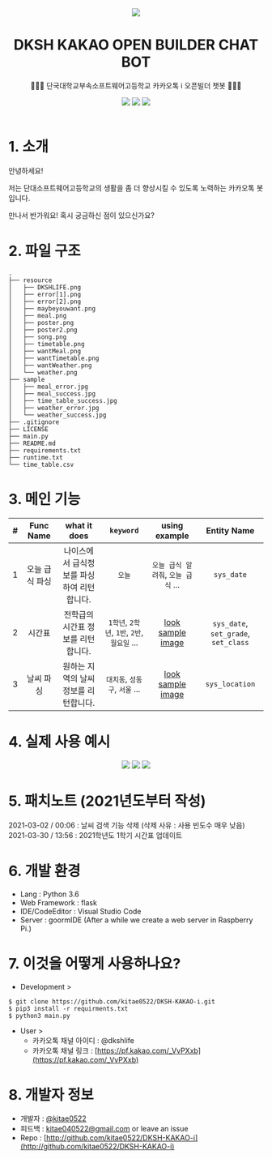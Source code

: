 <div align="center">
<img src="resource/poster2.png">
<h1><b>DKSH KAKAO OPEN BUILDER CHAT BOT</b></h1>
<p>👨🏻‍💻 단국대학교부속소프트웨어고등학교 카카오톡 i 오픈빌더 챗봇 👨🏻‍💻</p>
<img src="https://img.shields.io/badge/Python-v3-blue.svg">
<img src="https://img.shields.io/github/license/DKSH-Astronaut/Dankook_ATM?style=flat">
<img src="https://img.shields.io/github/last-commit/DKSH-Astronaut/Dankook_ATM">
</div>
<br>

# 1. 소개
안녕하세요!

저는 단대소프트웨어고등학교의 생활을 좀 더 향상시킬 수 있도록 노력하는 카카오톡 봇입니다.

만나서 반가워요! 혹시 궁금하신 점이 있으신가요?


# 2. 파일 구조
```shell
.
├── resource
│   ├── DKSHLIFE.png
│   ├── error[1].png
│   ├── error[2].png
│   ├── maybeyouwant.png
│   ├── meal.png
│   ├── poster.png
│   ├── poster2.png
│   ├── song.png
│   ├── timetable.png
│   ├── wantMeal.png
│   ├── wantTimetable.png
│   ├── wantWeather.png
│   └── weather.png
├── sample
│   ├── meal_error.jpg
│   ├── meal_success.jpg
│   ├── time_table_success.jpg
│   ├── weather_error.jpg
│   └── weather_success.jpg
├── .gitignore
├── LICENSE
├── main.py
├── README.md
├── requirements.txt
├── runtime.txt
└── time_table.csv
```

# 3. 메인 기능
| # | Func Name | what it does | `keyword` | using example | Entity Name |
| :---: | :---: | :---: | :---: | :---: | :---: |
| 1 | 오늘 급식 파싱 | 나이스에서 급식정보를 파싱하여 리턴합니다. | `오늘` | `오늘 급식 알려줘`, `오늘 급식` ... | `sys_date` |
| 2 | 시간표 | 전학급의 시간표 정보를 리턴합니다. | `1학년`, `2학년`, `1반`, `2반`, `월요일` ... | [look sample image](https://github.com/kitae0522/DKSH-KAKAO-i/blob/main/sample/time_table_success.jpg) | `sys_date`, `set_grade`, `set_class` |
| 3 | 날씨 파싱 | 원하는 지역의 날씨 정보를 리턴합니다. | `대치동`, `성동구`, `서울` ... | [look sample image](https://github.com/kitae0522/DKSH-KAKAO-i/blob/main/sample/weather_success.jpg) | `sys_location` |

# 4. 실제 사용 예시
<div align="center">
<img src="https://github.com/kitae0522/DKSH-KAKAO-i/blob/main/sample/meal_success.jpg">
<img src="https://github.com/kitae0522/DKSH-KAKAO-i/blob/main/sample/time_table_success.jpg">
<img src="https://github.com/kitae0522/DKSH-KAKAO-i/blob/main/sample/weather_success.jpg">
</div>

# 5. 패치노트 (2021년도부터 작성)
2021-03-02 / 00:06 : 날씨 검색 기능 삭제 (삭제 사유 : 사용 빈도수 매우 낮음)
2021-03-30 / 13:56 : 2021학년도 1학기 시간표 업데이트

# 6. 개발 환경
- Lang : Python 3.6
- Web Framework : flask
- IDE/CodeEditor : Visual Studio Code
- Server : goormIDE (After a while we create a web server in Raspberry Pi.)

# 7. 이것을 어떻게 사용하나요?
- Development >
```shell
$ git clone https://github.com/kitae0522/DKSH-KAKAO-i.git
$ pip3 install -r requirments.txt
$ python3 main.py
```

- User >
  - 카카오톡 채널 아이디 : @dkshlife
  - 카카오톡 채널 링크 : [https://pf.kakao.com/_VvPXxb](https://pf.kakao.com/_VvPXxb)

# 8. 개발자 정보

- 개발자 : [@kitae0522](https://github.com/kitae0522)
- 피드백 : kitae040522@gmail.com or leave an issue
- Repo : [http://github.com/kitae0522/DKSH-KAKAO-i](http://github.com/kitae0522/DKSH-KAKAO-i)